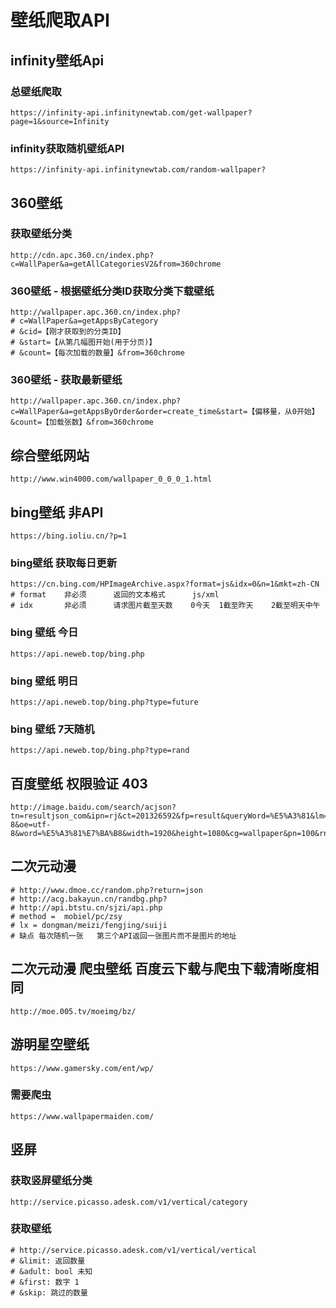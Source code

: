 # 壁纸爬取API

## infinity壁纸Api

### 总壁纸爬取

```shell
https://infinity-api.infinitynewtab.com/get-wallpaper?page=1&source=Infinity
```

### infinity获取随机壁纸API

```shell
https://infinity-api.infinitynewtab.com/random-wallpaper?
```

## 360壁纸

### 获取壁纸分类

```shell
http://cdn.apc.360.cn/index.php?c=WallPaper&a=getAllCategoriesV2&from=360chrome
```

### 360壁纸 - 根据壁纸分类ID获取分类下载壁纸

```shell
http://wallpaper.apc.360.cn/index.php?
# c=WallPaper&a=getAppsByCategory
# &cid=【刚才获取到的分类ID】
# &start=【从第几幅图开始(用于分页)】
# &count=【每次加载的数量】&from=360chrome
```

### 360壁纸 - 获取最新壁纸

```shell
http://wallpaper.apc.360.cn/index.php?c=WallPaper&a=getAppsByOrder&order=create_time&start=【偏移量，从0开始】&count=【加载张数】&from=360chrome
```

## 综合壁纸网站

```shell
http://www.win4000.com/wallpaper_0_0_0_1.html
```

## bing壁纸  非API

```shell
https://bing.ioliu.cn/?p=1
```

### bing壁纸 获取每日更新

```shell
https://cn.bing.com/HPImageArchive.aspx?format=js&idx=0&n=1&mkt=zh-CN
# format    非必须      返回的文本格式      js/xml
# idx       非必须      请求图片截至天数    0今天  1截至昨天    2截至明天中午
```

### bing 壁纸 今日

```shell
https://api.neweb.top/bing.php
```

### bing 壁纸 明日

```shell
https://api.neweb.top/bing.php?type=future
```

### bing 壁纸 7天随机

```shell
https://api.neweb.top/bing.php?type=rand
```

## 百度壁纸    权限验证 403

```shell
http://image.baidu.com/search/acjson?tn=resultjson_com&ipn=rj&ct=201326592&fp=result&queryWord=%E5%A3%81&lm=-1&ie=utf-8&oe=utf-8&word=%E5%A3%81%E7%BA%B8&width=1920&height=1080&cg=wallpaper&pn=100&rn=1
```

## 二次元动漫

```shell
# http://www.dmoe.cc/random.php?return=json
# http://acg.bakayun.cn/randbg.php?
# http://api.btstu.cn/sjzi/api.php
# method =  mobiel/pc/zsy
# lx = dongman/meizi/fengjing/suiji
# 缺点 每次随机一张   第三个API返回一张图片而不是图片的地址
```

## 二次元动漫   爬虫壁纸    百度云下载与爬虫下载清晰度相同

```shell
http://moe.005.tv/moeimg/bz/
```

## 游明星空壁纸

```shell
https://www.gamersky.com/ent/wp/
```

### 需要爬虫

```shell
https://www.wallpapermaiden.com/
```

## 竖屏

### 获取竖屏壁纸分类

```shell
http://service.picasso.adesk.com/v1/vertical/category
```

### 获取壁纸

```shell
# http://service.picasso.adesk.com/v1/vertical/vertical
# &limit: 返回数量
# &adult: bool 未知
# &first: 数字 1
# &skip: 跳过的数量
```
